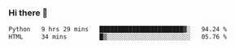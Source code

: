### Hi there 🌱
<!--START_SECTION:waka-->

```txt
Python   9 hrs 29 mins   ███████████████████████▓░   94.24 %
HTML     34 mins         █▒░░░░░░░░░░░░░░░░░░░░░░░   05.76 %
```

<!--END_SECTION:waka-->
<!--
**Dieg0raf/Dieg0raf** is a ✨ _special_ ✨ repository because its `README.md` (this file) appears on your GitHub profile.

Here are some ideas to get you started:

- 🔭 I’m currently working on ...
- 🌱 I’m currently learning ...
- 👯 I’m looking to collaborate on ...
- 🤔 I’m looking for help with ...
- 💬 Ask me about ...
- 📫 How to reach me: ...
- 😄 Pronouns: ...
- ⚡ Fun fact: ...
-->

